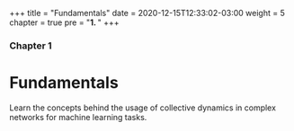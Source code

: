 +++
title = "Fundamentals"
date = 2020-12-15T12:33:02-03:00
weight = 5
chapter = true
pre = "<b>1. </b>"
+++

### Chapter 1

# Fundamentals

Learn the concepts behind the usage of collective dynamics in complex networks
for machine learning tasks.
